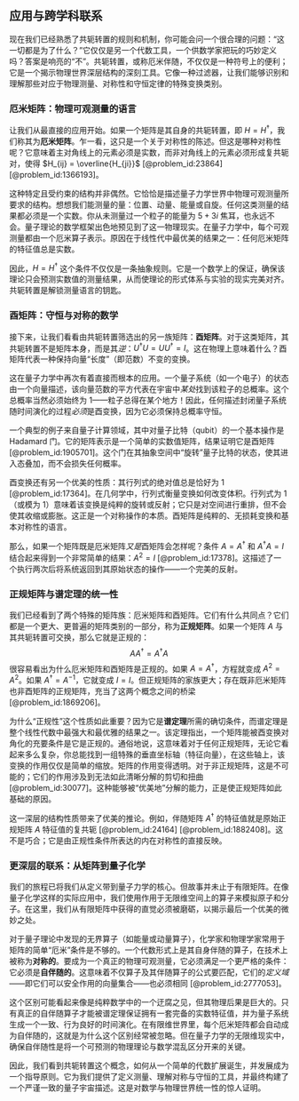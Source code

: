 ## 应用与跨学科联系

现在我们已经熟悉了共轭转置的规则和机制，你可能会问一个很合理的问题：“这一切都是为了什么？”它仅仅是另一个代数工具，一个供数学家把玩的巧妙定义吗？答案是响亮的“不”。共轭转置，或称厄米伴随，不仅仅是一种符号上的便利；它是一个揭示物理世界深层结构的深刻工具。它像一种过滤器，让我们能够识别和理解那些对应于物理测量、对称性和守恒定律的特殊变换类别。

### 厄米矩阵：物理可观测量的语言

让我们从最直接的应用开始。如果一个矩阵是其自身的共轭转置，即 $H = H^\dagger$，我们称其为**厄米矩阵**。乍一看，这只是一个关于对称性的陈述。但这是哪种对称性呢？它意味着主对角线上的元素必须是实数，而非对角线上的元素必须形成复共轭对，使得 $H_{ij} = \overline{H_{ji}}$ [@problem_id:23864] [@problem_id:1366193]。

这种特定且受约束的结构并非偶然。它恰恰是描述量子力学世界中物理可观测量所要求的结构。想想我们能测量的量：位置、动量、能量或自旋。任何这类测量的结果都必须是一个实数。你从未测量过一个粒子的能量为 $5+3i$ 焦耳，也永远不会。量子理论的数学框架出色地预见到了这一物理现实。在量子力学中，每个可观测量都由一个厄米算子表示。原因在于线性代中最优美的结果之一：任何厄米矩阵的特征值总是实数。

因此，$H = H^\dagger$ 这个条件不仅仅是一条抽象规则。它是一个数学上的保证，确保该理论只会预测实数值的测量结果，从而使理论的形式体系与实验的现实完美对齐。共轭转置是解锁测量语言的钥匙。

### 酉矩阵：守恒与对称的数学

接下来，让我们看看由共轭转置筛选出的另一族矩阵：**酉矩阵**。对于这类矩阵，其共轭转置不是矩阵本身，而是其*逆*：$U^\dagger U = UU^\dagger = I$。这在物理上意味着什么？酉矩阵代表一种保持向量“长度”（即范数）不变的变换。

这在量子力学中再次有着直接而根本的应用。一个量子系统（如一个电子）的状态由一个向量描述，该向量范数的平方代表在宇宙中*某处*找到该粒子的总概率。这个总概率当然必须始终为 1——粒子总得在某个地方！因此，任何描述封闭量子系统随时间演化的过程*必须*是酉变换，因为它必须保持总概率守恒。

一个典型的例子来自量子计算领域，其中对量子比特（qubit）的一个基本操作是 Hadamard 门。它的矩阵表示是一个简单的实数值矩阵，结果证明它是酉矩阵 [@problem_id:1905701]。这个门在其抽象空间中“旋转”量子比特的状态，使其进入态叠加，而不会损失任何概率。

酉变换还有另一个优美的性质：其行列式的绝对值总是恰好为 1 [@problem_id:17364]。在几何学中，行列式衡量变换如何改变体积。行列式为 1（或模为 1）意味着该变换是纯粹的旋转或反射；它只是对空间进行重排，但不会使其收缩或膨胀。这正是一个对称操作的本质。酉矩阵是纯粹的、无损耗变换和基本对称性的语言。

那么，如果一个矩阵既是厄米矩阵*又是*酉矩阵会怎样呢？条件 $A = A^\dagger$ 和 $A^\dagger A = I$ 结合起来得到一个非常简单的结果：$A^2 = I$ [@problem_id:17378]。这描述了一个执行两次后将系统返回到其原始状态的操作——一个完美的反射。

### 正规矩阵与谱定理的统一性

我们已经看到了两个特殊的矩阵族：厄米矩阵和酉矩阵。它们有什么共同点？它们都是一个更大、更普遍的矩阵类别的一部分，称为**正规矩阵**。如果一个矩阵 $A$ 与其共轭转置可交换，那么它就是正规的：
$$AA^\dagger = A^\dagger A$$
很容易看出为什么厄米矩阵和酉矩阵是正规的。如果 $A=A^\dagger$，方程就变成 $A^2=A^2$。如果 $A^\dagger=A^{-1}$，它就变成 $I=I$。但正规矩阵的家族更大；存在既非厄米矩阵也非酉矩阵的正规矩阵，充当了这两个概念之间的桥梁 [@problem_id:1869206]。

为什么“正规性”这个性质如此重要？因为它是**谱定理**所需的确切条件，而谱定理是整个线性代数中最强大和最优雅的结果之一。该定理指出，一个矩阵能被酉变换对角化的充要条件是它是正规的。通俗地说，这意味着对于任何正规矩阵，无论它看起来多么复杂，你总能找到一组特殊的垂直坐标轴（特征向量），在这些轴上，该变换的作用仅仅是简单的缩放。矩阵的作用变得透明。对于非正规矩阵，这是不可能的；它们的作​​用涉及到无法如此清晰分解的剪切和扭曲 [@problem_id:30077]。这种能够被“优美地”分解的能力，正是使正规矩阵如此基础的原因。

这一深层的结构性质带来了优美的推论。例如，伴随矩阵 $A^\dagger$ 的特征值就是原始正规矩阵 $A$ 特征值的复共轭 [@problem_id:24164] [@problem_id:1882408]。这不是巧合；它是由正规性条件所表达的内在对称性的直接反映。

### 更深层的联系：从矩阵到量子化学

我们的旅程已将我们从定义带到量子力学的核心。但故事并未止于有限矩阵。在像量子化学这样的实际应用中，我们使用作用于无限维空间上的算子来模拟原子和分子。在这里，我们从有限矩阵中获得的直觉必须被磨砺，以揭示最后一个优美的微妙之处。

对于量子理论中发现的无界算子（如能量或动量算子），化学家和物理学家常用于矩阵的简单“厄米”条件是不够的。一个代数形式上是其自身伴随的算子，在技术上被称为**对称的**。要成为一个真正的物理可观测量，它必须满足一个更严格的条件：它必须是**自伴随的**。这意味着不仅算子及其伴随算子的公式要匹配，它们的*定义域*——即它们可以安全作用的向量集合——也必须相同 [@problem_id:2777053]。

这个区别可能看起来像是纯粹数学中的一个迂腐之见，但其物理后果是巨大的。只有真正的自伴随算子才能被谱定理保证拥有一套完备的实数特征值，并为量子系统生成一个一致、行为良好的时间演化。在有限维世界里，每个厄米矩阵都会自动成为自伴随的，这就是为什么这个区别经常被忽略。但在量子力学的无限维现实中，确保自伴随性是将一个可预测的物理理论与数学混乱区分开来的关键。

因此，我们看到共轭转置这个概念，如何从一个简单的代数扩展诞生，并发展成为一个指导原则。它为我们提供了定义测量、理解对称与守恒的工具，并最终构建了一个严谨一致的量子宇宙描述。这是对数学与物理世界统一性的惊人证明。